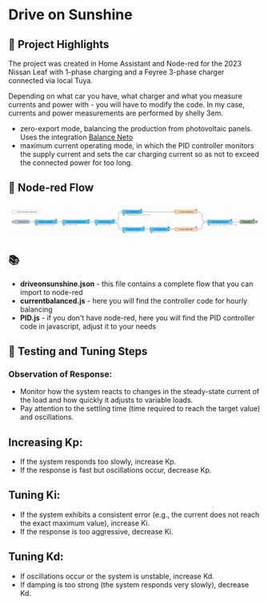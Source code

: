 # Drive on Sunshine

## 🌟 Project Highlights
The project was created in Home Assistant and Node-red for the 2023 Nissan Leaf with 1-phase charging and a Feyree 3-phase charger connected via local Tuya.

Depending on what car you have, what charger and what you measure currents and power with - you will have to modify the code.
In my case, currents and power measurements are performed by shelly 3em.

- zero-export mode, balancing the production from photovoltaic panels. Uses the integration [Balance Neto]( https://github.com/MiguelAngelLV/balance_neto)
- maximum current operating mode, in which the PID controller monitors the supply current and sets the car charging current so as not to exceed the connected power for too long.

## 📖 Node-red Flow

![nodered](https://github.com/MichalAug/DriveOnSunshine/blob/pics/nodered.png)

## 📚 
- **driveonsunshine.json** - this file contains a complete flow that you can import to node-red
- **currentbalanced.js** - here you will find the controller code for hourly balancing
- **PID.js** - if you don't have node-red, here you will find the PID controller code in javascript, adjust it to your needs

## 🚀 Testing and Tuning Steps

### Observation of Response:

- Monitor how the system reacts to changes in the steady-state current of the load and how quickly it adjusts to variable loads.
- Pay attention to the settling time (time required to reach the target value) and oscillations.

## Increasing Kp:

- If the system responds too slowly, increase Kp.
- If the response is fast but oscillations occur, decrease Kp.

## Tuning Ki:

- If the system exhibits a consistent error (e.g., the current does not reach the exact maximum value), increase Ki.
- If the response is too aggressive, decrease Ki.

## Tuning Kd:

- If oscillations occur or the system is unstable, increase Kd.
- If damping is too strong (the system responds very slowly), decrease Kd.
